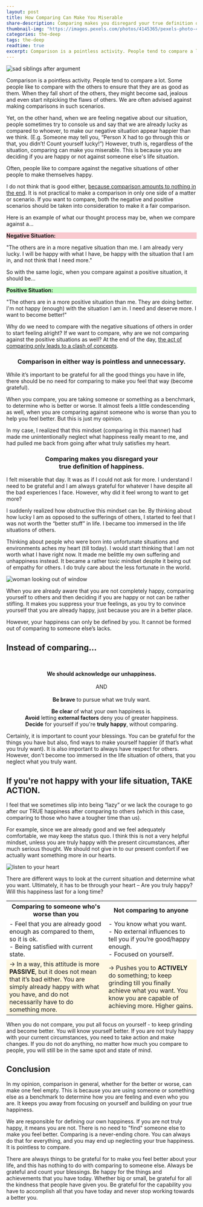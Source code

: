 ```yaml
---
layout: post
title: How Comparing Can Make You Miserable
share-description: Comparing makes you disregard your true definition of happiness. Comparing only leads to a clash of concepts as everyone has both good and bad situations to go through in life. Instead of comparing, we should acknowledge our unhappiness and be brave to pursue what we truly want.
thumbnail-img: "https://images.pexels.com/photos/4145365/pexels-photo-4145365.jpeg"
categories: the-deep
tags: the-deep
readtime: true
excerpt: Comparison is a pointless activity. People tend to compare a lot. Some people like to compare with the others to ensure that they are as good as them. When they fall short of the others, they might become sad, jealous and even start nitpicking the flaws of others. We are often advised against making comparisons in such scenarios.
---
```


![sad siblings after argument](https://images.pexels.com/photos/4145365/pexels-photo-4145365.jpeg)

Comparison is a pointless activity. People tend to compare a lot. Some people like to compare with the others to ensure that they are as good as them. When they fall short of the others, they might become sad, jealous and even start nitpicking the flaws of others. We are often advised against making comparisons in such scenarios.

Yet, on the other hand, when we are feeling negative about our situation, people sometimes try to console us and say that we are already lucky as compared to whoever, to make our negative situation appear happier than we think. (E.g. Someone may tell you, “Person X had to go through this or that, you didn’t! Count yourself lucky!”) However, truth is, regardless of the situation, comparing can make you miserable. This is because you are deciding if you are happy or not against someone else's life situation.

Often, people like to compare against the negative situations of other people to make themselves happy.

I do not think that is good either, [because comparison amounts to nothing in the end](https://sliceofpower.com/2023-03-01-why-its-pointless-to-compare-yourself-to-others). It is not practical to make a comparison in only one side of a matter or scenario. If you want to compare, both the negative and positive scenarios should be taken into consideration to make it a fair comparison.

Here is an example of what our thought process may be, when we compare against a...

<div class="flexbox-bord">
  <div style="background-color: #f9c9cf;"><p><b>Negative Situation:</b></p></div>
  <div>"The others are in a more negative situation than me. I am already very lucky. I will be happy with what I have, be happy with the situation that I am in, and not think that I need more."</div>
</div>

So with the same logic, when you compare against a positive situation, it should be...

<div class="flexbox-bord">
  <div style="background-color: #c0fcc1;"><p><b>Positive Situation:</b></p></div>
  <div>"The others are in a more positive situation than me. They are doing better. I'm not happy (enough) with the situation I am in. I need and deserve more. I want to become better!"</div>
</div>

Why do we need to compare with the negative situations of others in order to start feeling alright? If we want to compare, why are we not comparing against the positive situations as well? At the end of the day, <u>the act of comparing only leads to a clash of concepts</u>.

<h3 style="text-align:center;">Comparison in either way is pointless and unnecessary.</h3>

While it’s important to be grateful for all the good things you have in life, there should be no need for comparing to make you feel that way (become grateful).

When you compare, you are taking someone or something as a benchmark, to determine who is better or worse. It almost feels a little condescending as well, when you are comparing against someone who is worse than you to help you feel better. But this is just my opinion.

In my case, I realized that this mindset (comparing in this manner) had made me unintentionally neglect what happiness really meant to me, and had pulled me back from going after what truly satisfies my heart.

<h3 style="text-align:center;">Comparing makes you disregard your
<br/>true definition of happiness.</h3>

I felt miserable that day. It was as if I could not ask for more. I understand I need to be grateful and I am always grateful for whatever I have despite all the bad experiences I face. However, why did it feel wrong to want to get more?

I suddenly realized how obstructive this mindset can be. By thinking about how lucky I am as opposed to the sufferings of others, I started to feel that I was not worth the “better stuff” in life. I became too immersed in the life situations of others.

Thinking about people who were born into unfortunate situations and environments aches my heart (till today). I would start thinking that I am not worth what I have right now. It made me belittle my own suffering and unhappiness instead. It became a rather toxic mindset despite it being out of empathy for others. I do truly care about the less fortunate in the world.

![woman looking out of window](https://images.pexels.com/photos/1101726/pexels-photo-1101726.jpeg?auto=compress&cs=tinysrgb&w=1260&h=750&dpr=2)

When you are already aware that you are not completely happy, comparing yourself to others and then deciding if you are happy or not can be rather stifling. It makes you suppress your true feelings, as you try to convince yourself that you are already happy, just because you are in a better place.

However, your happiness can only be defined by you. It cannot be formed out of comparing to someone else’s lacks.

## Instead of comparing...
<br/>
<p style="text-align:center"><b>We should acknowledge our unhappiness.</b>
<br/><br/>AND
<br/><br/><b>Be brave</b> to pursue what we truly want.</p>

<div class="flexbox-bord" style="text-align:center;">
  <div style="flex-basis: 0; flex: 1;"><b>Be clear</b> of what your own happiness is.</div>
  <div style="flex-basis: 0; flex: 1;"><b>Avoid</b> letting <b>external factors</b> deny you of greater happiness.</div>
  <div style="flex-basis: 0; flex: 1;"><b>Decide</b> for yourself if you're <b>truly happy</b>, without comparing.</div>
</div>

Certainly, it is important to count your blessings. You can be grateful for the things you have but also, find ways to make yourself happier (if that’s what you truly want). It is also important to always have respect for others. However, don't become too immersed in the life situation of others, that you neglect what you truly want.

## If you're not happy with your life situation, TAKE ACTION.

I feel that we sometimes slip into being “lazy” or we lack the courage to go after our TRUE happiness after comparing to others (which in this case, comparing to those who have a tougher time than us).

For example, since we are already good and we feel adequately comfortable, we may keep the status quo. I think this is not a very helpful mindset, unless you are truly happy with the present circumstances, after much serious thought. We should not give in to our present comfort if we actually want something more in our hearts.

![listen to your heart](https://images.pexels.com/photos/7005819/pexels-photo-7005819.jpeg?auto=compress&cs=tinysrgb&w=1260&h=750&dpr=2)

There are different ways to look at the current situation and determine what you want. Ultimately, it has to be through your heart – Are you truly happy? Will this happiness last for a long time?

<table style="width:100%">
<tr>
  <th>Comparing to someone who's worse than you</th>
  <th>Not comparing to anyone</th>
</tr>
<tr style="background-color:#ffffff">
  <td>- Feel that you are already good enough as compared to them, so it is ok.
  <br/>- Being satisfied with current state.</td>
  <td>- You know what you want. 
  <br/>- No external influences to tell you if you’re good/happy enough.
  <br/>- Focused on yourself.</td>
</tr>
<tr style="background-color:#fff8e2">
  <td>&#8594; In a way, this attitude is more <b>PASSIVE</b>, but it does not mean that it’s bad either. You are simply already happy with what you have, and do not necessarily have to do something more.</td>
  <td>&#8594; Pushes you to <b>ACTIVELY</b> do something; to keep grinding till you finally achieve what you want. You know you are capable of achieving more. Higher gains.</td>
</tr>
</table>

When you do not compare, you put all focus on yourself - to keep grinding and become better. You will know yourself better. If you are not truly happy with your current circumstances, you need to take action and make changes. If you do not do anything, no matter how much you compare to people, you will still be in the same spot and state of mind.

## Conclusion

In my opinion, comparison in general, whether for the better or worse, can make one feel empty. This is because you are using someone or something else as a benchmark to determine how you are feeling and even who you are. It keeps you away from focusing on yourself and building on your true happiness.

We are responsible for defining our own happiness. If you are not truly happy, it means you are not. There is no need to "find" someone else to make you feel better. Comparing is a never-ending chore. You can always do that for everything, and you may end up neglecting your true happiness. It is pointless to compare.

There are always things to be grateful for to make you feel better about your life, and this has nothing to do with comparing to someone else. Always be grateful and count your blessings. Be happy for the things and achievements that you have today. Whether big or small, be grateful for all the kindness that people have given you. Be grateful for the capability you have to accomplish all that you have today and never stop working towards a better you.
